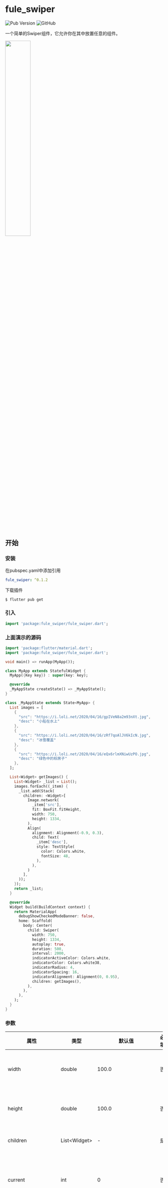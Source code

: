 # fule_swiper
![Pub Version](https://img.shields.io/pub/v/fule_swiper?style=flat-square)
![GitHub](https://img.shields.io/github/license/Yang-Xuhao/fule_swiper?style=flat-square)

一个简单的Swiper组件，它允许你在其中放置任意的组件。

<img src="https://i.loli.net/2020/04/16/9Pi7Tb81AqjQFho.gif"  width="40%"/>

## 开始
### 安装
在pubspec.yaml中添加引用
``` yaml
fule_swiper: ^0.1.2
```
下载插件
```shell
$ flutter pub get
```
### 引入
``` dart
import 'package:fule_swiper/fule_swiper.dart';
```
### 上面演示的源码
``` dart
import 'package:flutter/material.dart';
import 'package:fule_swiper/fule_swiper.dart';

void main() => runApp(MyApp());

class MyApp extends StatefulWidget {
  MyApp({Key key}) : super(key: key);

  @override
  _MyAppState createState() => _MyAppState();
}

class _MyAppState extends State<MyApp> {
  List images = [
    {
      "src": "https://i.loli.net/2020/04/16/gpIVeN8a2m93nXt.jpg",
      "desc": "小船在水上"
    },
    {
      "src": "https://i.loli.net/2020/04/16/zRf7qoAlJV6kIcN.jpg",
      "desc": "冰雪覆盖"
    },
    {
      "src": "https://i.loli.net/2020/04/16/eQx6rlmXNiwUzPO.jpg",
      "desc": "绿色中的棕房子"
    },
  ];

  List<Widget> getImages() {
    List<Widget> _list = List();
    images.forEach((_item) {
      _list.add(Stack(
        children: <Widget>[
          Image.network(
            _item['src'],
            fit: BoxFit.fitHeight,
            width: 750,
            height: 1334,
          ),
          Align(
            alignment: Alignment(-0.9, 0.3),
            child: Text(
              _item['desc'],
              style: TextStyle(
                color: Colors.white,
                fontSize: 48,
              ),
            ),
          )
        ],
      ));
    });
    return _list;
  }

  @override
  Widget build(BuildContext context) {
    return MaterialApp(
      debugShowCheckedModeBanner: false,
      home: Scaffold(
        body: Center(
          child: Swiper(
            width: 750,
            height: 1334,
            autoplay: true,
            duration: 500,
            interval: 2000,
            indicatorActiveColor: Colors.white,
            indicatorColor: Colors.white38,
            indicatorRadius: 4,
            indicatorSpacing: 16,
            indicatorAlignment: Alignment(0, 0.95),
            children: getImages(),
          ),
        ),
      ),
    );
  }
}
```
### 参数
| 属性 | 类型 | 默认值 | 必填 | 说明 | 组件版本 |
| --- | --- | --- | :---: | --- | :---: |
| width| double | 100.0 | 否 | 组件的宽度 | 0.1.0 |
| height | double | 100.0 | 否 | 组件的高度 | 0.1.0 |
| children | List&lt;Widget&gt; | - | 是 | 子组件 | 0.1.0 |
| current | int | 0 | 否 | 默认选中的下标 | 0.1.0 |
| autoplay | bool | false | 否 | 是否自动切换 | 0.1.0 |
| interval | int | 2000 | 否 | 自动切换时间间隔 | 0.1.0 |
| duration | int | 1000 | 否 | 滑动动画时长 | 0.1.0 |
| curve | Curve | Curves.ease | 否 | 滑动动画 | 0.1.0 |
| indicatorDot | bool | true | 否 | 是否显示指示点 | 0.1.2 |
| indicatorColor | Color | Colors.white | 否 | 指示点默认颜色 | 0.1.0 |
| indicatorActiveColor | Color | Colors.white | 否 | 指示点选中颜色 | 0.1.0 |
| indicatorRadius | double | 4.0 | 否 | 指示点半径 | 0.1.0 |
| indicatorSpacing | double | 8.0 | 否 | 指示点间距 | 0.1.0 |
| indicatorAlignment | Alignment | Alignment.bottomCenter | 否 | 指示点的位置 | 0.1.2 |
| onPageChanged | bool | - | 否 | 切换回调函数 | 0.1.0 |

## TODO
- [ ] 实现纵向滑动
- [ ] 实现循环播放